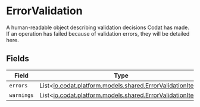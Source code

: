 # ErrorValidation

A human-readable object describing validation decisions Codat has made. If an operation has failed because of validation errors, they will be detailed here.


## Fields

| Field                                                                                                   | Type                                                                                                    | Required                                                                                                | Description                                                                                             |
| ------------------------------------------------------------------------------------------------------- | ------------------------------------------------------------------------------------------------------- | ------------------------------------------------------------------------------------------------------- | ------------------------------------------------------------------------------------------------------- |
| `errors`                                                                                                | List<[io.codat.platform.models.shared.ErrorValidationItem](../../models/shared/ErrorValidationItem.md)> | :heavy_minus_sign:                                                                                      | N/A                                                                                                     |
| `warnings`                                                                                              | List<[io.codat.platform.models.shared.ErrorValidationItem](../../models/shared/ErrorValidationItem.md)> | :heavy_minus_sign:                                                                                      | N/A                                                                                                     |
